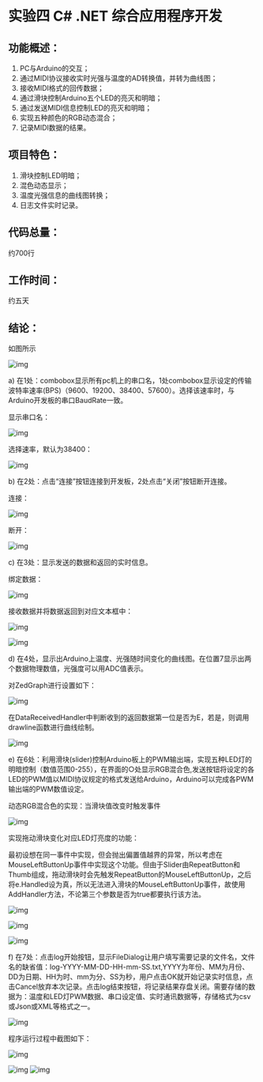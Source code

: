# 实验四 C# .NET 综合应用程序开发

## 功能概述：

1. PC与Arduino的交互；
2. 通过MIDI协议接收实时光强与温度的AD转换值，并转为曲线图；
3. 接收MIDI格式的回传数据；
4. 通过滑块控制Arduino五个LED的亮灭和明暗；
5. 通过发送MIDI信息控制LED的亮灭和明暗；
6. 实现五种颜色的RGB动态混合；
7. 记录MIDI数据的结果。

## 项目特色：

1. 滑块控制LED明暗；
2. 混色动态显示；
3. 温度光强信息的曲线图转换；
4. 日志文件实时记录。

## 代码总量：

约700行

## 工作时间：

约五天

## 结论：

如图所示

![img](实验4/1.JPG)

a)     在1处：combobox显示所有pc机上的串口名，1处combobox显示设定的传输波特率速率(BPS)（9600、19200、38400、57600）。选择该速率时，与Arduino开发板的串口BaudRate一致。

显示串口名：

![img](实验4/11.JPG)

选择速率，默认为38400：

![img](实验4/12.JPG)

b)      在2处：点击“连接”按钮连接到开发板，2处点击“关闭”按钮断开连接。

连接：

![img](实验4/13.JPG)

断开：

![img](实验4/14.JPG)

c)      在3处：显示发送的数据和返回的实时信息。

绑定数据：

![img](实验4/16.JPG)

接收数据并将数据返回到对应文本框中：

![img](实验4/15.JPG)

![img](实验4/18.JPG)

d)      在4处，显示出Arduino上温度、光强随时间变化的曲线图。在位置7显示出两个数据物理数值，光强度可以用ADC值表示。

对ZedGraph进行设置如下：

![img](实验4/20.JPG)

在DataReceivedHandler中判断收到的返回数据第一位是否为E，若是，则调用drawline函数进行曲线绘制。

![img](实验4/21.JPG)

e)      在6处：利用滑块(slider)控制Arduino板上的PWM输出端，实现五种LED灯的明暗控制（数值范围0-255），在界面的○处显示RGB混合色,发送按钮将设定的各LED的PWM值以MIDI协议规定的格式发送给Arduino，Arduino可以完成各PWM输出端的PWM数值设定。

动态RGB混合色的实现：当滑块值改变时触发事件

![img](实验4/20.JPG)

实现拖动滑块变化对应LED灯亮度的功能：

最初设想在同一事件中实现，但会抛出偏置值越界的异常，所以考虑在MouseLeftButtonUp事件中实现这个功能。但由于Slider由RepeatButton和Thumb组成，拖动滑块时会先触发RepeatButton的MouseLeftButtonUp，之后将e.Handled设为真，所以无法进入滑块的MouseLeftButtonUp事件，故使用AddHandler方法，不论第三个参数是否为true都要执行该方法。

![img](实验4/21.JPG)

![img](实验4/22.JPG)

![img](实验4/23.JPG)

f)       在7处：点击log开始按钮，显示FileDialog让用户填写需要记录的文件名，文件名的缺省值：log-YYYY-MM-DD-HH-mm-SS.txt,YYYY为年份、MM为月份、DD为日期、HH为时、mm为分、SS为秒，用户点击OK就开始记录实时信息，点击Cancel放弃本次记录。点击log结束按钮，将记录结果存盘关闭。需要存储的数据为：温度和LED灯PWM数据、串口设定值、实时通讯数据等，存储格式为csv或Json或XML等格式之一。

![img](实验4/24.JPG)



程序运行过程中截图如下：

![img](实验4/27.JPG)

![img](实验4/28.JPG)
![img](实验4/29.JPG)

 

